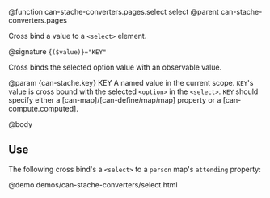 @function can-stache-converters.pages.select select 
@parent can-stache-converters.pages

Cross bind a value to a `<select>` element.

@signature `{($value)}="KEY"`

Cross binds the selected option value with an observable value.

@param {can-stache.key} KEY A named value in the current 
scope. `KEY`'s value is cross bound with the selected `<option>` in
the `<select>`. `KEY` should specify either a [can-map]/[can-define/map/map] property or a [can-compute.computed].

@body

## Use

The following cross bind's a `<select>` to a `person` map's `attending` property:

@demo demos/can-stache-converters/select.html
